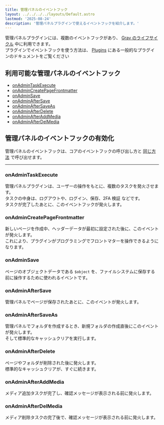 ```yaml
---
title: 管理パネルのイベントフック
layout: ../../../../layouts/Default.astro
lastmod: '2025-08-24'
description: '管理パネルプラグインで使えるイベントフックを紹介します。'
---
```


管理パネルプラグインには、複数のイベントフックがあり、 [Grav のライフサイクル](../../04.plugins/05.grav-lifecycle/) 中に利用できます。  
プラグインでイベントフックを使う方法は、 [Plugins](../../04.plugins/) にある一般的なプラグインのドキュメントをご覧ください

<h2 id="available-admin-event-hooks">利用可能な管理パネルのイベントフック</h2>

* [onAdminTaskExecute](#onadmintaskexecute)
* [onAdminCreatePageFrontmatter](#onadmincreatepagefrontmatter)
* [onAdminSave](#onadminsave)
* [onAdminAfterSave](#onadminaftersave)
* [onAdminAfterSaveAs](#onadminaftersaveas)
* [onAdminAfterDelete](#onadminafterdelete)
* [onAdminAfterAddMedia](#onadminafteraddmedia)
* [onAdminAfterDelMedia](#onadminafterdelmedia)


<h2 id="enabling-an-admin-event-hook">管理パネルのイベントフックの有効化</h2>

管理パネルのイベントフックは、コアのイベントフックの呼び出し方と [同じ方法](../../../04.plugins/03.plugin-tutorial/#step-7-determine-if-the-plugin-should-run) で呼び出せます。

---

### onAdminTaskExecute

管理パネルプラグインは、ユーザーの操作をもとに、複数のタスクを発火させます。  
タスクの中身は、ログアウトや、ログイン、保存、2FA 検証 などです。  
タスクが完了したあとに、このイベントフックが発火します。

### onAdminCreatePageFrontmatter

新しいページを作成中、ヘッダーデータが最初に設定された後に、このイベントが発火します。  
これにより、プラグインがプログラミングでフロントマターを操作できるようになります。

### onAdminSave

ページのオブジェクトデータである `$object` を、ファイルシステムに保存する前に操作するために使われるイベントです。

### onAdminAfterSave

管理パネルでページが保存されたあとに、このイベントが発火します。

### onAdminAfterSaveAs

管理パネルでフォルダを作成するとき、新規フォルダの作成直後にこのイベントが発火します。  
そして標準的なキャッシュクリアを実行します。

### onAdminAfterDelete

ページやフォルダが削除された後に発火します。  
標準的なキャッシュクリアが、すぐに続きます。

### onAdminAfterAddMedia

メディア追加タスクが完了し、確認メッセージが表示される前に発火します。

### onAdminAfterDelMedia

メディア削除タスクの完了後で、確認メッセージが表示される前に発火します。

